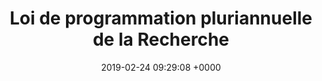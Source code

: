 ---
title: Loi de programmation pluriannuelle de la Recherche
link: https://gouvernement-et-citoyens.consultation.etalab.gouv.fr/project/consultation-du-mesri/presentation/vers-une-loi-de-programmation-pluriannuelle-de-la-recherche
opendata: 
description: Consultation sur un projet de loi
outil:
- Cap Collectif
screenshot: consultation-mesri.png
date: 2019-02-24 09:29:08 +0000
in_progress: true
---